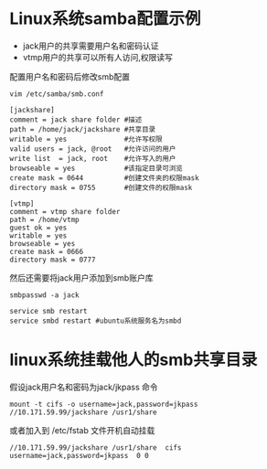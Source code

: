 # Linux系统samba配置示例

+ jack用户的共享需要用户名和密码认证
+ vtmp用户的共享可以所有人访问,权限读写

配置用户名和密码后修改smb配置
```
vim /etc/samba/smb.conf
```

```
[jackshare]
comment = jack share folder #描述
path = /home/jack/jackshare #共享目录
writable = yes              #允许写权限
valid users = jack, @root   #允许访问的用户
write list  = jack, root    #允许写入的用户
browseable = yes            #该指定目录可浏览
create mask = 0644          #创建文件夹的权限mask
directory mask = 0755       #创建文件的权限mask

[vtmp]
comment = vtmp share folder
path = /home/vtmp
guest ok = yes
writable = yes
browseable = yes
create mask = 0666
directory mask = 0777
```

然后还需要将jack用户添加到smb账户库
```
smbpasswd -a jack

service smb restart
service smbd restart #ubuntu系统服务名为smbd
```

# linux系统挂载他人的smb共享目录
假设jack用户名和密码为jack/jkpass
命令
```
mount -t cifs -o username=jack,password=jkpass //10.171.59.99/jackshare /usr1/share
```

或者加入到 /etc/fstab 文件开机自动挂载
```
//10.171.59.99/jackshare /usr1/share  cifs  username=jack,password=jkpass  0 0
``` 


